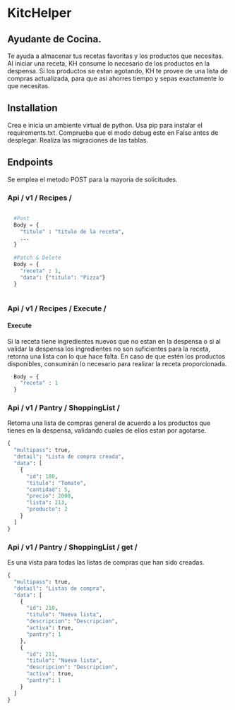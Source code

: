 # KitcHelper
## Ayudante de Cocina.
Te ayuda a almacenar tus recetas favoritas y los productos que necesitas. Al iniciar una receta, KH consume lo necesario de los productos en la despensa. Si los productos se estan agotando, KH te provee de una lista de compras actualizada, para que asi ahorres tiempo y sepas exactamente lo que necesitas.

## Installation
Crea e inicia un ambiente virtual de python.
Usa pip para instalar el requirements.txt.
Comprueba que el modo debug este en False antes de desplegar.
Realiza las migraciones de las tablas.


## Endpoints
Se emplea el metodo POST para la mayoria de solicitudes.

### Api / v1 / Recipes /

```python  

  #Post
  Body = { 
    "titulo" : "titulo de la receta",
    ...
  }
  
  #Patch & Delete
  Body = { 
    "receta" : 1,
    "data": {"titulo": "Pizza"}
  }
  
```
### Api / v1 / Recipes / Execute /
#### Execute
Si la receta tiene ingredientes nuevos que no estan en la despensa o si al validar la despensa los ingredientes no son suficientes para la receta, retorna una lista con lo que hace falta. En caso de que estén los productos disponibles, consumirán lo necesario para realizar la receta proporcionada.

```python
  Body = { 
    "receta" : 1
  }
```

### Api / v1 / Pantry / ShoppingList /
Retorna una lista de compras general de acuerdo a los productos que tienes en la despensa, validando cuales de ellos estan por agotarse.
```python
{
  "multipass": true,
  "detail": "Lista de compra creada",
  "data": [
    {
      "id": 180,
      "titulo": "Tomate",
      "cantidad": 5,
      "precio": 2000,
      "lista": 213,
      "producto": 2
    }
  ]
}
```
### Api / v1 / Pantry / ShoppingList / get /
Es una vista para todas las listas de compras que han sido creadas.
```python
{
  "multipass": true,
  "detail": "Listas de compra",
  "data": [
    {
      "id": 210,
      "titulo": "Nueva lista",
      "descripcion": "Descripcion",
      "activa": true,
      "pantry": 1
    },
    {
      "id": 211,
      "titulo": "Nueva lista",
      "descripcion": "Descripcion",
      "activa": true,
      "pantry": 1
    }
  ]
}
```
